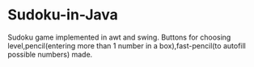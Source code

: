 # Sudoku-in-Java
Sudoku game implemented in awt and swing. Buttons for choosing level,pencil(entering more than 1 number in a box),fast-pencil(to autofill possible numbers) made.
